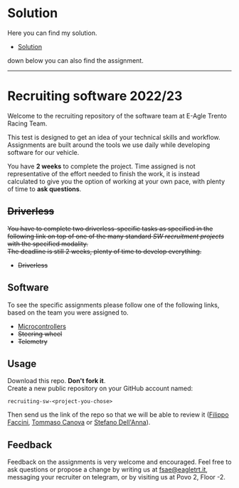 # Solution

Here you can find my solution.

- [Solution](./solution/readme.md)

down below you can also find the assignment.

---

# Recruiting software 2022/23

Welcome to the recruiting repository of the software team at E-Agle Trento Racing Team.

This test is designed to get an idea of your technical skills and workflow. Assignments are built around the tools we use daily while developing software for our vehicle.

You have **2 weeks** to complete the project. Time assigned is not representative of the effort needed to finish the work, it is instead calculated to give you the option of working at your own pace, with plenty of time to **ask questions**.

## ~~Driverless~~

~~You have to complete two driverless-specific tasks as specified in the following link on top of one of the many standard *SW recruitment projects* with the specified modality.  
The deadline is still 2 weeks, plenty of time to develop everything.~~

- ~~Driverless~~

## Software

To see the specific assignments please follow one of the following links, based on the team you were assigned to.

- [Microcontrollers](./microcontrollers/readme.md)
- ~~Steering wheel~~
- ~~Telemetry~~

## Usage

Download this repo. **Don't fork it**.  
Create a new public repository on your GitHub account named:

~~~text
recruiting-sw-<project-you-chose>
~~~

Then send us the link of the repo so that we will be able to review it
 ([Filippo Faccini](https://github.com/Pippo98), [Tommaso Canova](https://github.com/cannox227) or [Stefano Dell'Anna](https://github.com/Stedll)).

## Feedback

Feedback on the assignments is very welcome and encouraged. Feel free to ask questions or propose a change by writing us at fsae@eagletrt.it, messaging your recruiter on telegram, or by visiting us at Povo 2, Floor -2.